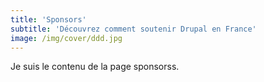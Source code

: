 ```yaml
---
title: 'Sponsors'
subtitle: 'Découvrez comment soutenir Drupal en France'
image: /img/cover/ddd.jpg
---
```


Je suis le contenu de la page sponsorss.
